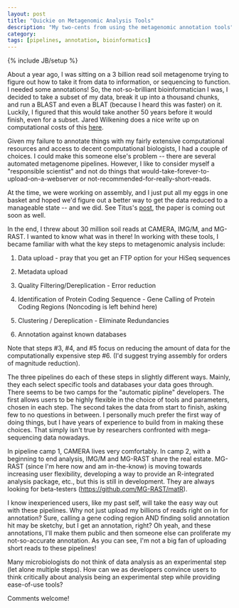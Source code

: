 ```yaml
---
layout: post
title: "Quickie on Metagenomic Analysis Tools"
description: "My two-cents from using the metagenomic annotation tools"
category: 
tags: [pipelines, annotation, bioinformatics]
---
```

{% include JB/setup %}

About a year ago, I was sitting on a 3 billion read soil metagenome trying to figure out how to take it from data to information, or sequencing to function.  I needed some annotations!  So, the not-so-brilliant bioinformatician I was, I decided to take a subset of my data, break it up into a thousand chunks, and run a BLAST and even a BLAT (because I heard this was faster) on it.  Luckily, I figured that this would take another 50 years before it would finish, even for a subset.  Jared Wilkening does a nice write up on computational costs of this [here](https://www.mcs.anl.gov/uploads/cels/papers/P1665A.pdf).  

Given my failure to annotate things with my fairly extensive computational resources and access to decent computational biologists, I had a couple of choices.  I could make this someone else's problem -- there are several automated metagenome pipelines. However, I like to consider myself a "responsible scientist" and not do things that would-take-forever-to-upload-on-a-webserver or not-recommended-for-really-short-reads.  

At the time, we were working on assembly, and I just put all my eggs in one basket and hoped we'd figure out a better way to get the data reduced to a manageable state -- and we did.  See Titus's [post](http://ivory.idyll.org/blog/an-assembly-handbook-for-khmer.html), the paper is coming out soon as well.

In the end, I threw about 30 million soil reads at CAMERA, IMG/M, and MG-RAST.  I wanted to know what was in there!  In working with these tools, I became familiar with what the key steps to metagenomic analysis include:

1) Data upload - pray that you get an FTP option for your HiSeq sequences

2) Metadata upload 

3) Quality Filtering/Dereplication - Error reduction

4) Identification of Protein Coding Sequence - Gene Calling of Protein Coding Regions (Noncoding is left behind here)

5) Clustering / Dereplication - Eliminate Redundancies

6) Annotation against known databases

Note that steps #3, #4, and #5 focus on reducing the amount of data for the computationally expensive step #6. (I'd suggest trying assembly for orders of magnitude reduction).

The three pipelines do each of these steps in slightly different ways.  Mainly, they each select specific tools and databases your data goes through.  There seems to be two camps for the "automatic pipline" developers.  The first allows users to be highly flexible in the choice of tools and parameters, chosen in each step.  The second takes the data from start to finish, asking few to no questions in between. I personally much prefer the first way of doing things, but I have years of experience to build from in making these choices.  That simply isn't true by researchers confronted with mega-sequencing data nowadays.  

In pipeline camp 1, CAMERA lives very comfortably.  In camp 2, with a beginning to end analysis, IMG/M and MG-RAST share the real estate.  MG-RAST (since I'm here now and am in-the-know) is moving towards increasing user flexibility, developing a way to provide an R-integrated analysis package, etc., but this is still in development.  They are always looking for beta-testers (https://github.com/MG-RAST/matR).

I know inexperienced users, like my past self, will take the easy way out with these pipelines.  Why not just upload my billions of reads right on in for annotation?  Sure, calling a gene coding region AND finding solid annotation hit may be sketchy, but I get an annotation, right?  Oh yeah, and these annotations, I'll make them public and then someone else can proliferate my not-so-accurate annotation.  As you can see, I'm not a big fan of uploading short reads to these pipelines!

Many microbiologists do not think of data analysis as an experimental step (let alone multiple steps). How can we as developers convince users to think critically about analysis being an experimental step while providing ease-of-use tools?

Comments welcome!









 



